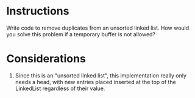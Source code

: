 # Instructions

Write code to remove duplicates from an unsorted linked list. How would you solve this problem if a temporary buffer is not allowed?

# Considerations

1. Since this is an "unsorted linked list", this implementation really only needs a head, with new entries placed inserted at the top of the LinkedList regardless of their value.